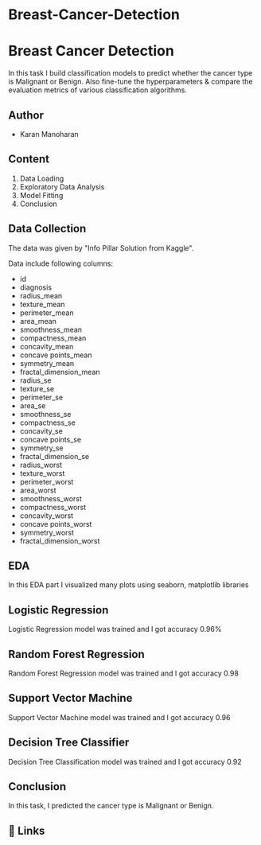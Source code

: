 # Breast-Cancer-Detection
# Breast Cancer Detection

In this task I build classification models to predict whether the cancer type is Malignant or Benign.
Also fine-tune the hyperparameters & compare the evaluation metrics of various classification algorithms.
## Author

- Karan Manoharan



## Content

1. Data Loading
2. Exploratory Data Analysis
3. Model Fitting
4. Conclusion
## Data Collection

The data was given by "Info Pillar Solution from Kaggle".

Data include following columns:

- id                         
- diagnosis                  
- radius_mean                
- texture_mean               
- perimeter_mean             
- area_mean                  
- smoothness_mean            
- compactness_mean           
- concavity_mean             
- concave points_mean        
- symmetry_mean              
- fractal_dimension_mean     
- radius_se                  
- texture_se                 
- perimeter_se               
- area_se                    
- smoothness_se              
- compactness_se             
- concavity_se               
- concave points_se          
- symmetry_se                
- fractal_dimension_se       
- radius_worst               
- texture_worst              
- perimeter_worst            
- area_worst                
- smoothness_worst           
- compactness_worst          
- concavity_worst            
- concave points_worst       
- symmetry_worst             
- fractal_dimension_worst    
## EDA

In this EDA part I visualized many plots using seaborn, matplotlib libraries


## Logistic Regression

Logistic Regression model was trained and I got accuracy 0.96%


## Random Forest Regression

 Random Forest Regression model was trained and I got accuracy 0.98

## Support Vector Machine

Support Vector Machine model was trained and I got accuracy 0.96


## Decision Tree Classifier

Decision Tree Classification model was trained and I got accuracy 0.92

## Conclusion

In this task, I predicted the cancer type is Malignant or Benign.
## 🔗 Links
